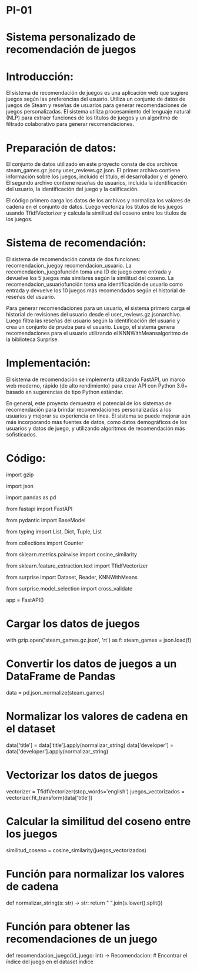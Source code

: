 # PI-01
# Sistema personalizado de recomendación de juegos

# Introducción:
El sistema de recomendación de juegos es una aplicación web que sugiere juegos según las preferencias del usuario. Utiliza un conjunto de datos de juegos de Steam y reseñas de usuarios para generar recomendaciones de juegos personalizadas. El sistema utiliza procesamiento del lenguaje natural (NLP) para extraer funciones de los títulos de juegos y un algoritmo de filtrado colaborativo para generar recomendaciones.

# Preparación de datos:
El conjunto de datos utilizado en este proyecto consta de dos archivos steam_games.gz.jsony user_reviews.gz.json. El primer archivo contiene información sobre los juegos, incluido el título, el desarrollador y el género. El segundo archivo contiene reseñas de usuarios, incluida la identificación del usuario, la identificación del juego y la calificación.

El código primero carga los datos de los archivos y normaliza los valores de cadena en el conjunto de datos. Luego vectoriza los títulos de los juegos usando TfidfVectorizer y calcula la similitud del coseno entre los títulos de los juegos.

# Sistema de recomendación:
El sistema de recomendación consta de dos funciones: recomendacion_juegoy recomendacion_usuario. La recomendacion_juegofunción toma una ID de juego como entrada y devuelve los 5 juegos más similares según la similitud del coseno. La recomendacion_usuariofunción toma una identificación de usuario como entrada y devuelve los 10 juegos más recomendados según el historial de reseñas del usuario.

Para generar recomendaciones para un usuario, el sistema primero carga el historial de revisiones del usuario desde el user_reviews.gz.jsonarchivo. Luego filtra las reseñas del usuario según la identificación del usuario y crea un conjunto de prueba para el usuario. Luego, el sistema genera recomendaciones para el usuario utilizando el KNNWithMeansalgoritmo de la biblioteca Surprise.

# Implementación:
El sistema de recomendación se implementa utilizando FastAPI, un marco web moderno, rápido (de alto rendimiento) para crear API con Python 3.6+ basado en sugerencias de tipo Python estándar.

En general, este proyecto demuestra el potencial de los sistemas de recomendación para brindar recomendaciones personalizadas a los usuarios y mejorar su experiencia en línea. El sistema se puede mejorar aún más incorporando más fuentes de datos, como datos demográficos de los usuarios y datos de juego, y utilizando algoritmos de recomendación más sofisticados.

# Código:

import gzip

import json

import pandas as pd

from fastapi import FastAPI

from pydantic import BaseModel

from typing import List, Dict, Tuple, List

from collections import Counter

from sklearn.metrics.pairwise import cosine_similarity

from sklearn.feature_extraction.text import TfidfVectorizer

from surprise import Dataset, Reader, KNNWithMeans

from surprise.model_selection import cross_validate

app = FastAPI()

# Cargar los datos de juegos
with gzip.open('steam_games.gz.json', 'rt') as f:
    steam_games = json.load(f)

# Convertir los datos de juegos a un DataFrame de Pandas
data = pd.json_normalize(steam_games)

# Normalizar los valores de cadena en el dataset
data['title'] = data['title'].apply(normalizar_string)
data['developer'] = data['developer'].apply(normalizar_string)

# Vectorizar los datos de juegos
vectorizer = TfidfVectorizer(stop_words='english')
juegos_vectorizados = vectorizer.fit_transform(data['title'])

# Calcular la similitud del coseno entre los juegos
similitud_coseno = cosine_similarity(juegos_vectorizados)

# Función para normalizar los valores de cadena
def normalizar_string(s: str) -> str:
    return " ".join(s.lower().split())

# Función para obtener las recomendaciones de un juego
def recomendacion_juego(id_juego: int) -> Recomendacion:
    # Encontrar el índice del juego en el dataset
    indice
